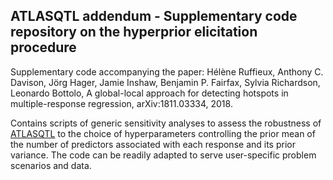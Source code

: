 ## ATLASQTL addendum - Supplementary code repository on the hyperprior elicitation procedure

Supplementary code accompanying the paper:
Hélène Ruffieux, Anthony C. Davison, Jörg Hager, Jamie Inshaw, Benjamin P. Fairfax, Sylvia Richardson, Leonardo Bottolo, A global-local approach for detecting hotspots in multiple-response regression, arXiv:1811.03334, 2018.

Contains scripts of generic sensitivity analyses to assess the robustness of [ATLASQTL](https://github.com/hruffieux/atlasqtl) to the choice of hyperparameters controlling the prior mean of the number of predictors associated with each response and its prior variance. The code can be readily adapted to serve user-specific problem scenarios and data.